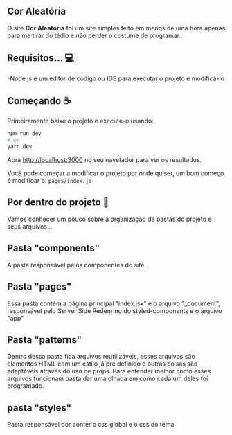 ## Cor Aleatória

O site <b>Cor Aleatória</b> foi um site simples feito em menos de uma hora apenas para me tirar do tédio e não perder o costume de programar.



## Requisitos... :computer:

-Node js e um editor de código ou IDE para executar o projeto e modificá-lo


## Começando ☕

Primeiramente baixe o projeto e execute-o usando:

```bash
npm run dev
# or
yarn dev
```

Abra [http://localhost:3000](http://localhost:3000) no seu navetador para ver os resultados.

Você pode começar a modificar o projeto por onde quiser, um bom começo é modificar o: `pages/index.js`


## Por dentro do projeto :open_file_folder:

Vamos conhecer um pouco sobre a organização de pastas do projeto e seus arquivos...

## Pasta "components"

A pasta responsável pelos componentes do site.

## Pasta "pages"

Essa pasta contém a página principal "index.jsx" e o arquivo "_document", responsável pelo Server Side Redenring do styled-components e o arquivo "app"

## Pasta "patterns"

Dentro dessa pasta fica arquivos reutilizáveis, esses arquivos são elementos HTML com um estilo já pré definido e outras coisas são adaptáveis através do uso de props. Para entender melhor como esses arquivos funcionam basta dar uma olhada em como cada um deles foi programado.

## pasta "styles"

Pasta responsável por conter o css global e o css do tema